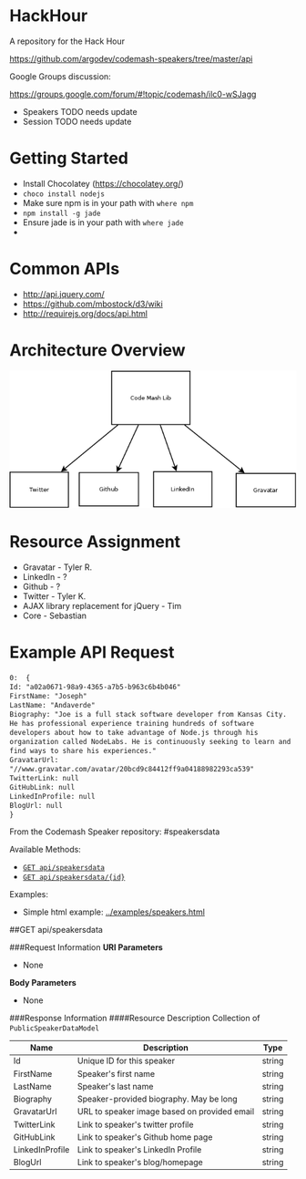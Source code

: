 HackHour
========

A repository for the Hack Hour

https://github.com/argodev/codemash-speakers/tree/master/api

Google Groups discussion:

https://groups.google.com/forum/#!topic/codemash/ilc0-wSJagg

* Speakers TODO needs update
* Session TODO needs update

Getting Started
===============

* Install Chocolatey (https://chocolatey.org/)
* `choco install nodejs`
* Make sure npm is in your path with `where npm`
* `npm install -g jade`
* Ensure jade is in your path with `where jade`
* 
Common APIs
===========

* http://api.jquery.com/
* https://github.com/mbostock/d3/wiki
* http://requirejs.org/docs/api.html

Architecture Overview
=====================

![Arch Image](https://raw.githubusercontent.com/smaudet/HackHour/CodemashAPI/images/HackHourCodeMash.png)

Resource Assignment
===================

* Gravatar - Tyler R.
* LinkedIn - ?
* Github - ?
* Twitter - Tyler K.
* AJAX library replacement for jQuery - Tim
* Core - Sebastian

Example API Request
===================

```
0:  {
Id: "a02a0671-98a9-4365-a7b5-b963c6b4b046"
FirstName: "Joseph"
LastName: "Andaverde"
Biography: "Joe is a full stack software developer from Kansas City. He has professional experience training hundreds of software developers about how to take advantage of Node.js through his organization called NodeLabs. He is continuously seeking to learn and find ways to share his experiences."
GravatarUrl: "//www.gravatar.com/avatar/20bcd9c84412ff9a04188982293ca539"
TwitterLink: null
GitHubLink: null
LinkedInProfile: null
BlogUrl: null
}
```

From the Codemash Speaker repository:
#speakersdata

Available Methods:

* [`GET api/speakersdata`](#get-apispeakersdata)
* [`GET api/speakersdata/{id}`](#get-apispeakersdataid)

Examples:
* Simple html example: [../examples/speakers.html](../examples/speakers.html)

##GET api/speakersdata

###Request Information
__URI Parameters__
* None

__Body Parameters__
* None

###Response Information
####Resource Description
Collection of `PublicSpeakerDataModel`

| Name        | Description                                  | Type   |
|-------------|----------------------------------------------|--------|
| Id          | Unique ID for this speaker                   | string |
| FirstName   | Speaker's first name                         | string | 
| LastName    | Speaker's last name                          | string |
| Biography   | Speaker-provided biography. May be long      | string |
| GravatarUrl | URL to speaker image based on provided email | string |
| TwitterLink | Link to speaker's twitter profile            | string |
| GitHubLink  | Link to speaker's Github home page           | string |
| LinkedInProfile | Link to speaker's LinkedIn Profile       | string |
| BlogUrl     | Link to speaker's blog/homepage              | string |

